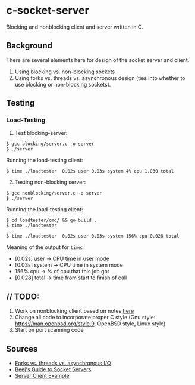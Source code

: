 # c-socket-server
Blocking and nonblocking client and server written in C.

## Background

There are several elements here for design of the socket server and client.

1. Using blocking vs. non-blocking sockets
2. Using forks vs. threads vs. asynchronous design (ties into whether to use blocking or non-blocking sockets).

## Testing

### Load-Testing

1. Test blocking-server:

```
$ gcc blocking/server.c -o server
$ ./server
```

Running the load-testing client:

```
$ time ./loadtester  0.02s user 0.03s system 4% cpu 1.030 total
```

2. Testing non-blocking server:

```
$ gcc nonblocking/server.c -o server
$ ./server
```

Running the load-testing client:

```
$ cd loadtester/cmd/ && go build .
$ time ./loadtester  
...
$ time ./loadtester  0.02s user 0.03s system 156% cpu 0.028 total
```

Meaning of the output for `time`:

- [0.02s] user -> CPU time in user mode
- [0.03s] system -> CPU time in system mode
- 156% cpu -> % of cpu that this job got
- [0.028] total -> time from start to finish of call

## // TODO:

1. Work on nonblocking client based on notes [here](https://docs.google.com/document/d/1qY5_2XeZ2iy2S0uSzuXAz2PiB0bX04LBR3LXjnLyA2w/edit)
2. Change all code to incorporate proper C style (Gnu style: https://man.openbsd.org/style.9, OpenBSD style, Linux style)
3. Start on port scanning code

## Sources

- [Forks vs. threads vs. asynchronous I/O](https://www.remwebdevelopment.com/blog/overview-of-forks-threads-and-asynchronous-io-133.html)
- [Beej's Guide to Socket Servers](https://beej.us/guide/bgnet/html/)
- [Server Client Example](https://www.binarytides.com/server-client-example-c-sockets-linux/)
